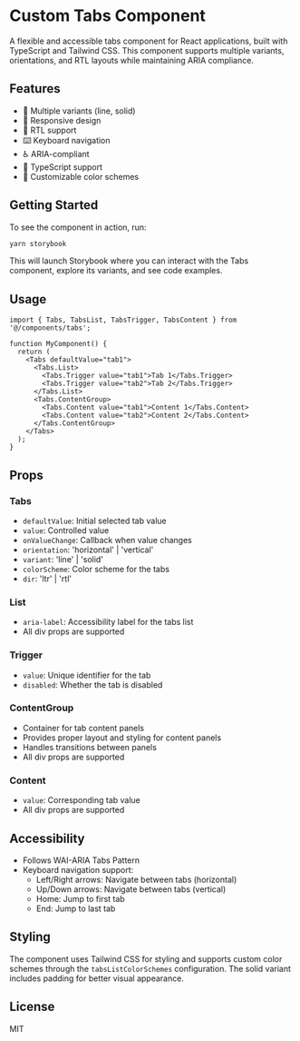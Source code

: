 # Custom Tabs Component

A flexible and accessible tabs component for React applications, built with TypeScript and Tailwind CSS. This component supports multiple variants, orientations, and RTL layouts while maintaining ARIA compliance.

## Features

- 🎨 Multiple variants (line, solid)
- 📱 Responsive design
- 🔄 RTL support
- ⌨️ Keyboard navigation
- ♿ ARIA-compliant
- 🎯 TypeScript support
- 🎨 Customizable color schemes

## Getting Started

To see the component in action, run:

```bash
yarn storybook
```

This will launch Storybook where you can interact with the Tabs component, explore its variants, and see code examples.

## Usage

```tsx
import { Tabs, TabsList, TabsTrigger, TabsContent } from '@/components/tabs';

function MyComponent() {
  return (
    <Tabs defaultValue="tab1">
      <Tabs.List>
        <Tabs.Trigger value="tab1">Tab 1</Tabs.Trigger>
        <Tabs.Trigger value="tab2">Tab 2</Tabs.Trigger>
      </Tabs.List>
      <Tabs.ContentGroup>
        <Tabs.Content value="tab1">Content 1</Tabs.Content>
        <Tabs.Content value="tab2">Content 2</Tabs.Content>
      </Tabs.ContentGroup>
    </Tabs>
  );
}
```

## Props

### Tabs
- `defaultValue`: Initial selected tab value
- `value`: Controlled value
- `onValueChange`: Callback when value changes
- `orientation`: 'horizontal' | 'vertical'
- `variant`: 'line' | 'solid'
- `colorScheme`: Color scheme for the tabs
- `dir`: 'ltr' | 'rtl'

### List
- `aria-label`: Accessibility label for the tabs list
- All div props are supported

### Trigger
- `value`: Unique identifier for the tab
- `disabled`: Whether the tab is disabled

### ContentGroup
- Container for tab content panels
- Provides proper layout and styling for content panels
- Handles transitions between panels
- All div props are supported

### Content
- `value`: Corresponding tab value
- All div props are supported

## Accessibility

- Follows WAI-ARIA Tabs Pattern
- Keyboard navigation support:
  - Left/Right arrows: Navigate between tabs (horizontal)
  - Up/Down arrows: Navigate between tabs (vertical)
  - Home: Jump to first tab
  - End: Jump to last tab

## Styling

The component uses Tailwind CSS for styling and supports custom color schemes through the `tabsListColorSchemes` configuration. The solid variant includes padding for better visual appearance.

## License

MIT